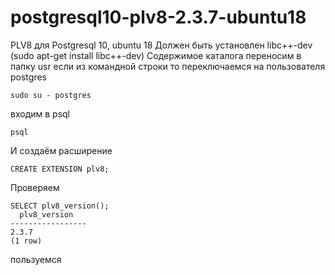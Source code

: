 # postgresql10-plv8-2.3.7-ubuntu18
PLV8 для Postgresql 10, ubuntu 18
Должен быть установлен libc++-dev (sudo apt-get install libc++-dev)
Содержимое каталога переносим в папку usr
если из командной строки то переключаемся на пользователя postgres 

```
sudo su - postgres
```
входим в psql
```
psql
```
И создаём расширение
```
CREATE EXTENSION plv8;
```
Проверяем
```
SELECT plv8_version();
  plv8_version
-----------------
2.3.7
(1 row)
```
пользуемся
